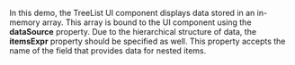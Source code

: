 In&nbsp;this demo, the TreeList UI component displays data stored in&nbsp;an&nbsp;in-memory array. This array is&nbsp;bound to&nbsp;the UI component using the **dataSource** property. Due to&nbsp;the hierarchical structure of&nbsp;data, the **itemsExpr** property should be&nbsp;specified as&nbsp;well. This property accepts the name of&nbsp;the field that provides data for nested items.